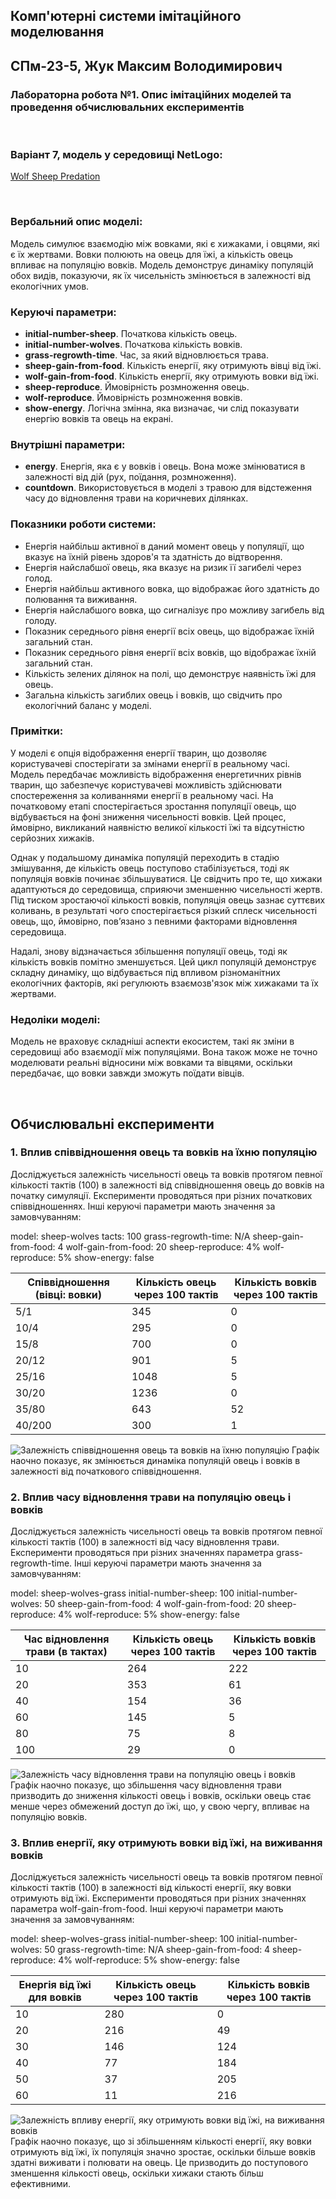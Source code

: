 ## Комп'ютерні системи імітаційного моделювання

## СПм-23-5, **Жук Максим Володимирович**

### Лабораторна робота №**1**. Опис імітаційних моделей та проведення обчислювальних експериментів

<br>

### Варіант 7, модель у середовищі NetLogo:

[Wolf Sheep Predation](https://www.netlogoweb.org/launch#http://www.netlogoweb.org/assets/modelslib/Sample%20Models/Biology/Wolf%20Sheep%20Predation.nlogo)

<br>

### Вербальний опис моделі:

Модель симулює взаємодію між вовками, які є хижаками, і овцями, які є їх жертвами. Вовки полюють на овець для їжі, а кількість овець впливає на популяцію вовків. Модель демонструє динаміку популяцій обох видів, показуючи, як їх чисельність змінюється в залежності від екологічних умов.

### Керуючі параметри:

- **initial-number-sheep**. Початкова кількість овець.
- **initial-number-wolves**. Початкова кількість вовків.
- **grass-regrowth-time**. Час, за який відновлюється трава.
- **sheep-gain-from-food**. Кількість енергії, яку отримують вівці від їжі.
- **wolf-gain-from-food**. Кількість енергії, яку отримують вовки від їжі.
- **sheep-reproduce**. Ймовірність розмноження овець.
- **wolf-reproduce**. Ймовірність розмноження вовків.
- **show-energy**. Логічна змінна, яка визначає, чи слід показувати енергію вовків та овець на екрані.

### Внутрішні параметри:

- **energy**. Енергія, яка є у вовків і овець. Вона може змінюватися в залежності від дій (рух, поїдання, розмноження).
- **countdown**. Використовується в моделі з травою для відстеження часу до відновлення трави на коричневих ділянках.

### Показники роботи системи:

- Eнергія найбільш активної в даний момент овець у популяції, що вказує на їхній рівень здоров'я та здатність до відтворення.
- Eнергія найслабшої овець, яка вказує на ризик її загибелі через голод.
- Енергія найбільш активного вовка, що відображає його здатність до полювання та виживання.
- Енергія найслабшого вовка, що сигналізує про можливу загибель від голоду.
- Показник середнього рівня енергії всіх овець, що відображає їхній загальний стан.
- Показник середнього рівня енергії всіх вовків, що відображає їхній загальний стан.
- Кількість зелених ділянок на полі, що демонструє наявність їжі для овець.
- Загальна кількість загиблих овець і вовків, що свідчить про екологічний баланс у моделі.

### Примітки:

У моделі є опція відображення енергії тварин, що дозволяє користувачеві спостерігати за змінами енергії в реальному часі. Модель передбачає можливість відображення енергетичних рівнів тварин, що забезпечує користувачеві можливість здійснювати спостереження за коливаннями енергії в реальному часі. На початковому етапі спостерігається зростання популяції овець, що відбувається на фоні зниження чисельності вовків. Цей процес, ймовірно, викликаний наявністю великої кількості їжі та відсутністю серйозних хижаків.

Однак у подальшому динаміка популяцій переходить в стадію змішування, де кількість овець поступово стабілізується, тоді як популяція вовків починає збільшуватися. Це свідчить про те, що хижаки адаптуються до середовища, сприяючи зменшенню чисельності жертв. Під тиском зростаючої кількості вовків, популяція овець зазнає суттєвих коливань, в результаті чого спостерігається різкий сплеск чисельності овець, що, ймовірно, пов’язано з певними факторами відновлення середовища.

Надалі, знову відзначається збільшення популяції овець, тоді як кількість вовків помітно зменшується. Цей цикл популяцій демонструє складну динаміку, що відбувається під впливом різноманітних екологічних факторів, які регулюють взаємозв'язок між хижаками та їх жертвами.

### Недоліки моделі:

Модель не враховує складніші аспекти екосистем, такі як зміни в середовищі або взаємодії між популяціями. Вона також може не точно моделювати реальні відносини між вовками та вівцями, оскільки передбачає, що вовки завжди зможуть поїдати вівців.

<br>

## Обчислювальні експерименти

### 1. Вплив співвідношення овець та вовків на їхню популяцію

Досліджується залежність чисельності овець та вовків протягом певної кількості тактів (100) в залежності від співвідношення овець до вовків на початку симуляції. Експерименти проводяться при різних початкових співвідношеннях.
Інші керуючі параметри мають значення за замовчуванням:

model: sheep-wolves
tacts: 100
grass-regrowth-time: N/A
sheep-gain-from-food: 4
wolf-gain-from-food: 20
sheep-reproduce: 4%
wolf-reproduce: 5%
show-energy: false

<table>
    <thead>
        <tr><th>Співвідношення (вівці: вовки)</th><th>Кількість овець через 100 тактів</th><th>Кількість вовків через 100 тактів</th></tr>
    </thead>
    <tbody>
        <tr><td>5/1</td><td>345</td><td>0</td></tr>
        <tr><td>10/4</td><td>295</td><td>0</td></tr>
        <tr><td>15/8</td><td>700</td><td>0</td></tr>
        <tr><td>20/12</td><td>901</td><td>5</td></tr>
        <tr><td>25/16</td><td>1048</td><td>5</td></tr>
        <tr><td>30/20</td><td>1236</td><td>0</td></tr>
        <tr><td>35/80</td><td>643</td><td>52</td></tr>
        <tr><td>40/200</td><td>300</td><td>1</td></tr>
    </tbody>
</table>

![Залежність співвідношення овець та вовків на їхню популяцію](Experiment_1.png)
Графік наочно показує, як змінюється динаміка популяцій овець і вовків в залежності від початкового співвідношення.

### 2. Вплив часу відновлення трави на популяцію овець і вовків

Досліджується залежність чисельності овець та вовків протягом певної кількості тактів (100) в залежності від часу відновлення трави. Експерименти проводяться при різних значеннях параметра grass-regrowth-time. Інші керуючі параметри мають значення за замовчуванням:

model: sheep-wolves-grass
initial-number-sheep: 100
initial-number-wolves: 50
sheep-gain-from-food: 4
wolf-gain-from-food: 20
sheep-reproduce: 4%
wolf-reproduce: 5%
show-energy: false

<table>
    <thead>
        <tr><th>Час відновлення трави (в тактах)</th><th>Кількість овець через 100 тактів</th><th>Кількість вовків через 100 тактів</th></tr>
    </thead>
    <tbody>
        <tr><td>10</td><td>264</td><td>222</td></tr>
        <tr><td>20</td><td>353</td><td>61</td></tr>
        <tr><td>40</td><td>154</td><td>36</td></tr>
        <tr><td>60</td><td>145</td><td>5</td></tr>
        <tr><td>80</td><td>75</td><td>8</td></tr>
        <tr><td>100</td><td>29</td><td>0</td></tr>
    </tbody>
</table>

![Залежність часу відновлення трави на популяцію овець і вовків](Experiment_2.png)
Графік наочно показує, що збільшення часу відновлення трави призводить до зниження кількості овець і вовків, оскільки овець стає менше через обмежений доступ до їжі, що, у свою чергу, впливає на популяцію вовків.

### 3. Вплив енергії, яку отримують вовки від їжі, на виживання вовків

Досліджується залежність чисельності овець та вовків протягом певної кількості тактів (100) в залежності від кількості енергії, яку вовки отримують від їжі. Експерименти проводяться при різних значеннях параметра wolf-gain-from-food. Інші керуючі параметри мають значення за замовчуванням:

model: sheep-wolves-grass
initial-number-sheep: 100
initial-number-wolves: 50
grass-regrowth-time: N/A
sheep-gain-from-food: 4
sheep-reproduce: 4%
wolf-reproduce: 5%
show-energy: false

<table>
    <thead>
        <tr><th>Енергія від їжі для вовків</th><th>Кількість овець через 100 тактів</th><th>Кількість вовків через 100 тактів</th></tr>
    </thead>
    <tbody>
        <tr><td>10</td><td>280</td><td>0</td></tr>
        <tr><td>20</td><td>216</td><td>49</td></tr>
        <tr><td>30</td><td>146</td><td>124</td></tr>
        <tr><td>40</td><td>77</td><td>184</td></tr>
        <tr><td>50</td><td>37</td><td>205</td></tr>
        <tr><td>60</td><td>11</td><td>216</td></tr>
    </tbody>
</table>

![Залежність впливу енергії, яку отримують вовки від їжі, на виживання вовків](Experiment_3.png)
Графік наочно показує, що зі збільшенням кількості енергії, яку вовки отримують від їжі, їх популяція значно зростає, оскільки більше вовків здатні виживати і полювати на овець. Це призводить до поступового зменшення кількості овець, оскільки хижаки стають більш ефективними.
